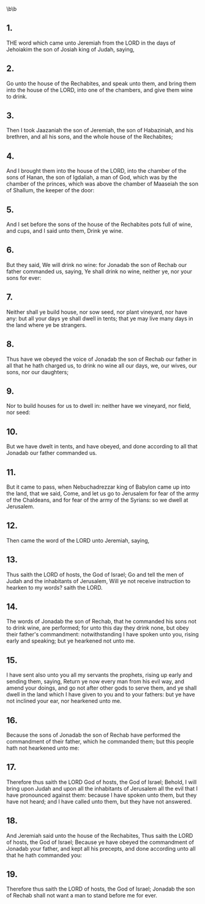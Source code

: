 \b\b
## 1.
THE word which came unto Jeremiah from the LORD in the days of Jehoiakim the son of Josiah king of Judah, saying,
## 2.
Go unto the house of the Rechabites, and speak unto them, and bring them into the house of the LORD, into one of the chambers, and give them wine to drink.
## 3.
Then I took Jaazaniah the son of Jeremiah, the son of Habaziniah, and his brethren, and all his sons, and the whole house of the Rechabites;
## 4.
And I brought them into the house of the LORD, into the chamber of the sons of Hanan, the son of Igdaliah, a man of God, which was by the chamber of the princes, which was above the chamber of Maaseiah the son of Shallum, the keeper of the door:
## 5.
And I set before the sons of the house of the Rechabites pots full of wine, and cups, and I said unto them, Drink ye wine.
## 6.
But they said, We will drink no wine: for Jonadab the son of Rechab our father commanded us, saying, Ye shall drink no wine, neither ye, nor your sons for ever:
## 7.
Neither shall ye build house, nor sow seed, nor plant vineyard, nor have any: but all your days ye shall dwell in tents; that ye may live many days in the land where ye be strangers.
## 8.
Thus have we obeyed the voice of Jonadab the son of Rechab our father in all that he hath charged us, to drink no wine all our days, we, our wives, our sons, nor our daughters;
## 9.
Nor to build houses for us to dwell in: neither have we vineyard, nor field, nor seed:
## 10.
But we have dwelt in tents, and have obeyed, and done according to all that Jonadab our father commanded us.
## 11.
But it came to pass, when Nebuchadrezzar king of Babylon came up into the land, that we said, Come, and let us go to Jerusalem for fear of the army of the Chaldeans, and for fear of the army of the Syrians: so we dwell at Jerusalem.
## 12.
Then came the word of the LORD unto Jeremiah, saying,
## 13.
Thus saith the LORD of hosts, the God of Israel; Go and tell the men of Judah and the inhabitants of Jerusalem, Will ye not receive instruction to hearken to my words?  saith the LORD.
## 14.
The words of Jonadab the son of Rechab, that he commanded his sons not to drink wine, are performed; for unto this day they drink none, but obey their father's commandment: notwithstanding I have spoken unto you, rising early and speaking; but ye hearkened not unto me.
## 15.
I have sent also unto you all my servants the prophets, rising up early and sending them, saying, Return ye now every man from his evil way, and amend your doings, and go not after other gods to serve them, and ye shall dwell in the land which I have given to you and to your fathers: but ye have not inclined your ear, nor hearkened unto me.
## 16.
Because the sons of Jonadab the son of Rechab have performed the commandment of their father, which he commanded them; but this people hath not hearkened unto me:
## 17.
Therefore thus saith the LORD God of hosts, the God of Israel; Behold, I will bring upon Judah and upon all the inhabitants of Jerusalem all the evil that I have pronounced against them: because I have spoken unto them, but they have not heard; and I have called unto them, but they have not answered.
## 18.
And Jeremiah said unto the house of the Rechabites, Thus saith the LORD of hosts, the God of Israel; Because ye have obeyed the commandment of Jonadab your father, and kept all his precepts, and done according unto all that he hath commanded you:
## 19.
Therefore thus saith the LORD of hosts, the God of Israel; Jonadab the son of Rechab shall not want a man to stand before me for ever.
